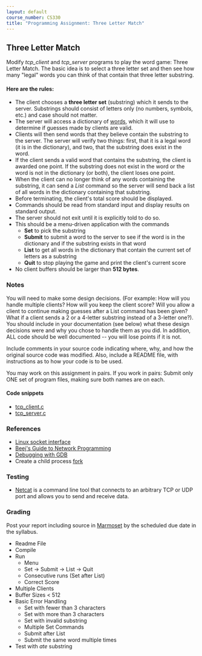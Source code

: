```yaml
---
layout: default
course_number: CS330
title: "Programming Assignment: Three Letter Match"
---
```


## Three Letter Match
Modify _tcp_client_ and _tcp_server_ programs to play the word game: Three Letter Match. The basic idea is to select a three letter set and then see how many "legal" words you can think of that contain that three letter substring.

#### Here are the rules:

  - The client chooses a __three letter set__ (substring) which it sends to the server. Substrings should consist of letters only (no numbers, symbols, etc.) and case should not matter.
  - The server will access a dictionary of [words](files/words.txt), which it will use to determine if guesses made by clients are valid.
  - Clients will then send words that they believe contain the substring to the server. The server will verify two things: first, that it is a legal word (it is in the dictionary), and two, that the substring does exist in the word.
  - If the client sends a valid word that contains the substring, the client is awarded one point. If the substring does not exist in the word or the word is not in the dictionary (or both), the client loses one point.
  - When the client can no longer think of any words containing the substring, it can send a _List_ command so the server will send back a list of all words in the dictionary containing that substring.
  - Before terminating, the client's total score should be displayed.
  - Commands should be read from standard input and display results on standard output.
  - The server should not exit until it is explicitly told to do so.
  - This should be a menu-driven application with the commands
    - __Set__ to pick the substring
    - __Submit__ to submit a word to the server to see if the word is in the dictionary and if the substring exists in that word
    - __List__ to get all words in the dictionary that contain the current set of letters as a substring
    - __Quit__ to stop playing the game and print the client's current score
  - No client buffers should be larger than __512 bytes__.

### Notes
You will need to make some design decisions. (For example: How will you handle multiple clients? How will you keep the client score? Will you allow a client to continue making guesses after a List command has been given? What if a client sends a 2 or a 4-letter substring instead of a 3-letter one?). You should include in your documentation (see below) what these design decisions were and why you chose to handle them as you did. In addition, ALL code should be well documented -- you will lose points if it is not.

Include comments in your source code indicating where, why, and how the original source code was modified. Also, include a README file, with instructions as to how your code is to be used.

You may work on this assignment in pairs. If you work in pairs: Submit only ONE set of program files, making sure both names are on each.

#### Code snippets
  - [tcp_client.c](files/tcp_client.c)
  - [tcp_server.c](files/tcp_server.c)

### References
  - [Linux socket interface](https://linux.die.net/man/7/socket)
  - [Beej's Guide to Network Programming](https://beej.us/guide/bgnet/html/)
  - [Debugging with GDB](https://ftp.gnu.org/old-gnu/Manuals/gdb/html_node/gdb_toc.html)
  - Create a child process [fork](https://linux.die.net/man/2/fork)

### Testing
  - [Netcat](http://netcat.sourceforge.net/) is a command line tool that connects to an arbitrary TCP or UDP port and allows you to send and receive data.

### Grading
Post your report including source in [Marmoset](https://cs.ycp.edu/marmoset) by the scheduled due date in the syllabus.

- Readme File
- Compile 
- Run
  - Menu
  - Set -> Submit -> List -> Quit
  - Consecutive runs (Set after List)
  - Correct Score
- Multiple Clients 
- Buffer Sizes < 512
- Basic Error Handling 
  - Set with fewer than 3 characters
  - Set with more than 3 characters
  - Set with invalid substring
  - Multiple Set Commands
  - Submit after List
  - Submit the same word multiple times
- Test with _ate_ substring


<!-- 

cat words.txt | perl -nlE '$_=lc; $l=length; next if $l < 3; m/(.{3,$l})(?{ $freq{$1}++ })^/; END { say "$freq{$_} $_" for keys %freq }' | sort -rg | head -10

 -->

